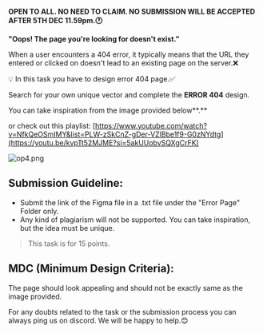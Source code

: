 **OPEN TO ALL. NO NEED TO CLAIM. NO SUBMISSION WILL BE ACCEPTED AFTER 5TH DEC 11.59pm.🕐**

**"Oops! The page you're looking for doesn't exist.”**

When a user encounters a 404 error, it typically means that the URL they entered or clicked on doesn't lead to an existing page on the server.❌

<aside>
💡 In this task you have to design error 404 page.✅

</aside>

Search for your own unique vector and complete the **ERROR 404** design.

You can take inspiration from the image provided below**.**

or check out this playlist:
[https://www.youtube.com/watch?v=NfkQeOSmIMY&list=PLW-zSkCnZ-gDer-VZlBbe1f9-G0zNYdtg](https://youtu.be/kvpTt52MJME?si=5akUUobvSQXgCrFK)

![op4.png](https://prod-files-secure.s3.us-west-2.amazonaws.com/fce54777-e8a0-42d6-a59f-9af34e4c1bd4/b8be7a6b-9edb-4196-923e-b8117962478c/op4.png)

## **Submission Guideline:**

- Submit the link of the Figma file in a .txt file under the "Error Page" Folder only.
- Any kind of plagiarism will not be supported. You can take inspiration, but the idea must be unique.

> This task is for 15 points.

## **MDC (Minimum Design Criteria):**

The page should look appealing and should not be exactly same as the image provided.

For any doubts related to the task or the submission process you can always ping us on discord. We will be happy to help.😊
